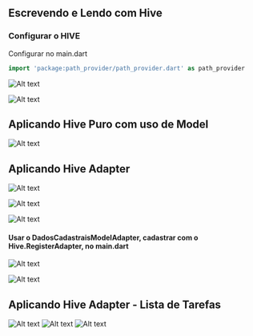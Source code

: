 ## Escrevendo e Lendo com Hive

### Configurar o HIVE

 Configurar no main.dart

```dart
import 'package:path_provider/path_provider.dart' as path_provider
```
![Alt text](image.png)

![Alt text](image-1.png)


## Aplicando Hive Puro com uso de Model
![Alt text](image-2.png)

## Aplicando Hive Adapter
![Alt text](image-3.png)

![Alt text](image-4.png)

![Alt text](image-5.png)

#### Usar o DadosCadastraisModelAdapter, cadastrar com o Hive.RegisterAdapter, no main.dart
![Alt text](image-6.png)

![Alt text](image-7.png)

## Aplicando Hive Adapter - Lista de Tarefas
![Alt text](image-8.png)
![Alt text](image-9.png)
![Alt text](image-10.png)









